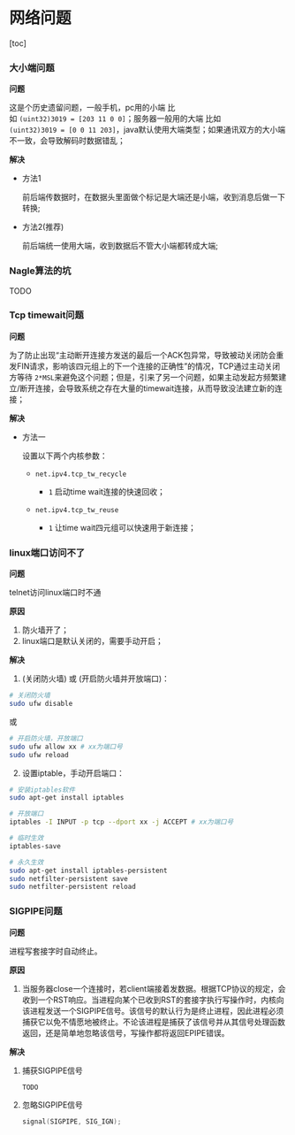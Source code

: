 # 网络问题

[toc]

### 大小端问题

**问题**

这是个历史遗留问题，一般手机，pc用的小端 比如 `(uint32)3019 = [203 11 0 0]`；服务器一般用的大端 比如 `(uint32)3019 = [0 0 11 203]`，java默认使用大端类型；如果通讯双方的大小端不一致，会导致解码时数据错乱；

**解决**

- 方法1

  前后端传数据时，在数据头里面做个标记是大端还是小端，收到消息后做一下转换;
- 方法2(推荐)

  前后端统一使用大端，收到数据后不管大小端都转成大端;



### Nagle算法的坑

TODO



### Tcp timewait问题

**问题**

为了防止出现“主动断开连接方发送的最后一个ACK包异常，导致被动关闭防会重发FIN请求，影响该四元组上的下一个连接的正确性”的情况，TCP通过主动关闭方等待 `2*MSL`来避免这个问题；但是，引来了另一个问题，如果主动发起方频繁建立/断开连接，会导致系统之存在大量的timewait连接，从而导致没法建立新的连接；

**解决**

- 方法一

  设置以下两个内核参数：

  - `net.ipv4.tcp_tw_recycle`

    - `1` 启动time wait连接的快速回收；
  - `net.ipv4.tcp_tw_reuse`

    - `1` 让time wait四元组可以快速用于新连接；



### linux端口访问不了

**问题**

telnet访问linux端口时不通

**原因**

1. 防火墙开了；
2. linux端口是默认关闭的，需要手动开启；

**解决**

1. (关闭防火墙) 或 (开启防火墙并开放端口)：

```sh
# 关闭防火墙
sudo ufw disable
```

或

```sh
# 开启防火墙，开放端口
sudo ufw allow xx # xx为端口号
sudo ufw reload
```

2. 设置iptable，手动开启端口：

```sh
# 安装iptables软件
sudo apt-get install iptables

# 开放端口
iptables -I INPUT -p tcp --dport xx -j ACCEPT # xx为端口号

# 临时生效
iptables-save

# 永久生效
sudo apt-get install iptables-persistent
sudo netfilter-persistent save
sudo netfilter-persistent reload
```



### SIGPIPE问题

**问题**

进程写套接字时自动终止。

**原因**

1. 当服务器close一个连接时，若client端接着发数据。根据TCP协议的规定，会收到一个RST响应。当进程向某个已收到RST的套接字执行写操作时，内核向该进程发送一个SIGPIPE信号。该信号的默认行为是终止进程，因此进程必须捕获它以免不情愿地被终止。不论该进程是捕获了该信号并从其信号处理函数返回，还是简单地忽略该信号，写操作都将返回EPIPE错误。

**解决**

1. 捕获SIGPIPE信号

   ```c++
   TODO
   ```

2. 忽略SIGPIPE信号

   ```c++
   signal(SIGPIPE, SIG_IGN);
   ```
